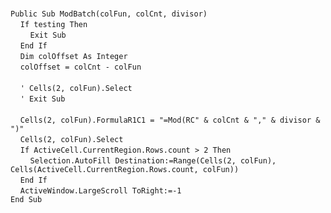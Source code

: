&nbsp;  &nbsp;  &nbsp;  &nbsp;  
`Public Sub ModBatch(colFun, colCnt, divisor)`  
&nbsp;&nbsp;&nbsp;&nbsp;`If testing Then`  
&nbsp;&nbsp;&nbsp;&nbsp;&nbsp;&nbsp;&nbsp;&nbsp;`Exit Sub`  
&nbsp;&nbsp;&nbsp;&nbsp;`End If`  
&nbsp;&nbsp;&nbsp;&nbsp;`Dim colOffset As Integer`  
&nbsp;&nbsp;&nbsp;&nbsp;`colOffset = colCnt - colFun`  
&nbsp;  &nbsp;  &nbsp;  &nbsp;  
&nbsp;&nbsp;&nbsp;&nbsp;`' Cells(2, colFun).Select`  
&nbsp;&nbsp;&nbsp;&nbsp;`' Exit Sub`  
&nbsp;  &nbsp;  &nbsp;  &nbsp;  
&nbsp;&nbsp;&nbsp;&nbsp;`Cells(2, colFun).FormulaR1C1 = "=Mod(RC" & colCnt & "," & divisor & ")"`  
&nbsp;&nbsp;&nbsp;&nbsp;`Cells(2, colFun).Select`  
&nbsp;&nbsp;&nbsp;&nbsp;`If ActiveCell.CurrentRegion.Rows.count > 2 Then`  
&nbsp;&nbsp;&nbsp;&nbsp;&nbsp;&nbsp;&nbsp;&nbsp;`Selection.AutoFill Destination:=Range(Cells(2, colFun), Cells(ActiveCell.CurrentRegion.Rows.count, colFun))`  
&nbsp;&nbsp;&nbsp;&nbsp;`End If`  
&nbsp;&nbsp;&nbsp;&nbsp;`ActiveWindow.LargeScroll ToRight:=-1`  
`End Sub`  

